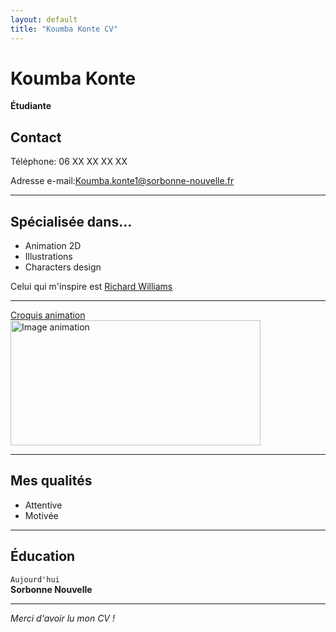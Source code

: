 ```yaml
---
layout: default
title: "Koumba Konte CV"
---
```

<link rel="stylesheet" href="/assets/css/style.css">

# Koumba Konte
**Étudiante**

## Contact

Téléphone: 06 XX XX XX XX

Adresse e-mail:[Koumba.konte1@sorbonne-nouvelle.fr](mailto:Koumba.konte1@sorbonne-nouvelle.fr)

---
<div id="main-container">

## Spécialisée dans...


- Animation 2D  
- Illustrations
- Characters design

Celui qui m'inspire est [Richard Williams](https://fr.wikipedia.org/wiki/Richard_Williams_animateur)


---

[Croquis animation](assets/css/img)
 <img class="animation" src="animation.png" alt="Image animation" width="400" height="200">

---

## Mes qualités


- Attentive
- Motivée

---


## Éducation

`Aujourd'hui`  
**Sorbonne Nouvelle**

---
</div id="main-container">

*Merci d'avoir lu mon CV !*
